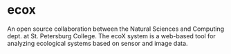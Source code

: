 # ecox
An open source collaboration between the Natural Sciences and Computing dept. at St. Petersburg College. The ecoX system is a web-based tool for analyzing ecological systems based on sensor and image data.
